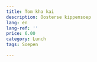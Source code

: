 ```yaml
---
title: Tom kha kai
description: Oosterse kippensoep
lang: en
lang-ref: ''
price: 6.00
category: Lunch
tags: Soepen

---
```

